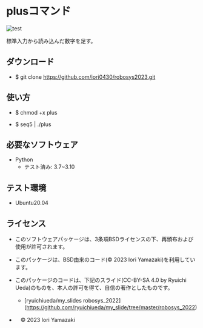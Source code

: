# plusコマンド

![test](https://github.com/iori0430/robosys2023/actions/workflows/test.yml/badge.svg)

標準入力から読み込んだ数字を足す。

## ダウンロード
* $ git clone <https://github.com/iori0430/robosys2023.git>

## 使い方      
* $ chmod +x plus

* $ seq5 | ./plus

## 必要なソフトウェア
* Python
  * テスト済み: 3.7~3.10

## テスト環境
* Ubuntu20.04

## ライセンス
* このソフトウェアパッケージは、3条項BSDライセンスの下、再頒布および使用が許可されます。

* このパッケージは、BSD由来のコード(© 2023 Iori Yamazaki)を利用しています。

* このパッケージのコードは、下記のスライド(CC-BY-SA 4.0 by Ryuichi Ueda)のものを、本人の許可を得て、自信の著作としたものです。

   * [ryuichiueda/my_slides robosys_2022]　(https://github.com/ryuichiueda/my_slide/tree/master/robosys_2022)

* 　© 2023 Iori Yamazaki
